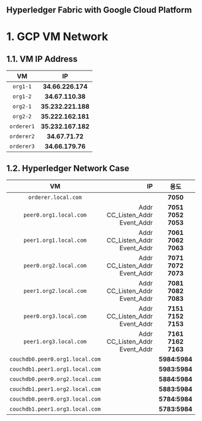 Hyperledger Fabric with Google Cloud Platform
---

# 1. GCP VM Network

## 1.1. VM IP Address

| VM           | IP             | 
| :----------: | :-------------: | 
| `org1-1`     | **34.66.226.174**  |
| `org1-2`     | **34.67.110.38**   | 
| `org2-1`     | **35.232.221.188** | 
| `org2-2`     | **35.222.162.181** | 
| `orderer1`   | **35.232.167.182** | 
| `orderer2`   | **34.67.71.72**    | 
| `orderer3`   | **34.66.179.76**   | 




## 1.2. Hyperledger Network  Case

| VM                         | IP  | 용도        |
| :-------------------------------: | -----------: | :---------: |
| `orderer.local.com`               |              | **7050**    |
| `peer0.org1.local.com`            | Addr<br>CC_Listen_Addr<br>Event_Addr | **7051**<br>**7052**<br>**7053** |
| `peer1.org1.local.com`            | Addr<br>CC_Listen_Addr<br>Event_Addr | **7061**<br>**7062**<br>**7063** |
| `peer0.org2.local.com`            | Addr<br>CC_Listen_Addr<br>Event_Addr | **7071**<br>**7072**<br>**7073** |
| `peer1.org2.local.com`            | Addr<br>CC_Listen_Addr<br>Event_Addr | **7081**<br>**7082**<br>**7083** |
| `peer0.org3.local.com`            | Addr<br>CC_Listen_Addr<br>Event_Addr | **7151**<br>**7152**<br>**7153** |
| `peer1.org3.local.com`            | Addr<br>CC_Listen_Addr<br>Event_Addr | **7161**<br>**7162**<br>**7163** |
| `couchdb0.peer0.org1.local.com`   |              | **5984:5984** |
| `couchdb1.peer1.org1.local.com`   |              | **5983:5984** |
| `couchdb0.peer0.org2.local.com`   |              | **5884:5984** |
| `couchdb1.peer1.org2.local.com`   |              | **5883:5984** |
| `couchdb0.peer0.org3.local.com`   |              | **5784:5984** |
| `couchdb1.peer1.org3.local.com`   |              | **5783:5984** |
